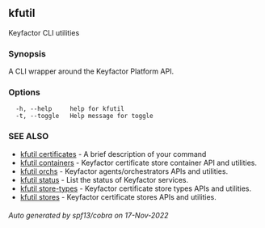 ## kfutil

Keyfactor CLI utilities

### Synopsis

A CLI wrapper around the Keyfactor Platform API.

### Options

```
  -h, --help     help for kfutil
  -t, --toggle   Help message for toggle
```

### SEE ALSO

* [kfutil certificates](kfutil_certificates.md)	 - A brief description of your command
* [kfutil containers](kfutil_containers.md)	 - Keyfactor certificate store container API and utilities.
* [kfutil orchs](kfutil_orchs.md)	 - Keyfactor agents/orchestrators APIs and utilities.
* [kfutil status](kfutil_status.md)	 - List the status of Keyfactor services.
* [kfutil store-types](kfutil_store-types.md)	 - Keyfactor certificate store types APIs and utilities.
* [kfutil stores](kfutil_stores.md)	 - Keyfactor certificate stores APIs and utilities.

###### Auto generated by spf13/cobra on 17-Nov-2022
